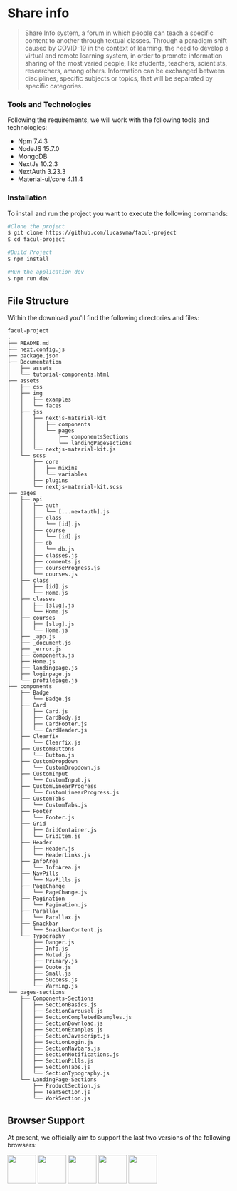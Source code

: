 # Share info

>Share Info system, a forum in which people can teach a specific content to another through textual
> classes. Through a paradigm shift caused by COVID-19 in the context of learning, the need to
> develop a  virtual and remote learning system, in order to promote information sharing of the
> most varied people, like students, teachers, scientists, researchers, among others. Information
> can be exchanged between disciplines, specific subjects or topics, that will be separated by
> specific categories.

### Tools and Technologies

Following the requirements, we will work with the following tools and technologies:
- Npm 7.4.3
- NodeJS 15.7.0
- MongoDB
- NextJs 10.2.3
- NextAuth 3.23.3
- Material-ui/core 4.11.4

### Installation
To install and run the project you want to execute the following commands:
```bash
#Clone the project
$ git clone https://github.com/lucasvma/facul-project
$ cd facul-project

#Build Project
$ npm install

#Run the application dev
$ npm run dev
```

## File Structure
Within the download you'll find the following directories and files:

```
facul-project
.
├── README.md
├── next.config.js
├── package.json
├── Documentation
│   ├── assets
│   └── tutorial-components.html
├── assets
│   ├── css
│   ├── img
│   │   ├── examples
│   │   └── faces
│   ├── jss
│   │   ├── nextjs-material-kit
│   │   │   ├── components
│   │   │   └── pages
│   │   │       ├── componentsSections
│   │   │       └── landingPageSections
│   │   └── nextjs-material-kit.js
│   └── scss
│       ├── core
│       │   ├── mixins
│       │   └── variables
│       ├── plugins
│       └── nextjs-material-kit.scss
├── pages
│   ├── api
│   │   ├── auth
│   │   │   └── [...nextauth].js
│   │   ├── class
│   │   │   └── [id].js
│   │   ├── course
│   │   │   └── [id].js
│   │   ├── db
│   │   │   └── db.js
│   │   ├── classes.js
│   │   ├── comments.js
│   │   ├── courseProgress.js
│   │   └── courses.js
│   ├── class
│   │   ├── [id].js
│   │   └── Home.js
│   ├── classes
│   │   ├── [slug].js
│   │   └── Home.js
│   ├── courses
│   │   ├── [slug].js
│   │   └── Home.js
│   ├── _app.js
│   ├── _document.js
│   ├── _error.js
│   ├── components.js
│   ├── Home.js
│   ├── landingpage.js
│   ├── loginpage.js
│   └── profilepage.js
├── components
│   ├── Badge
│   │   └── Badge.js
│   ├── Card
│   │   ├── Card.js
│   │   ├── CardBody.js
│   │   ├── CardFooter.js
│   │   └── CardHeader.js
│   ├── Clearfix
│   │   └── Clearfix.js
│   ├── CustomButtons
│   │   └── Button.js
│   ├── CustomDropdown
│   │   └── CustomDropdown.js
│   ├── CustomInput
│   │   └── CustomInput.js
│   ├── CustomLinearProgress
│   │   └── CustomLinearProgress.js
│   ├── CustomTabs
│   │   └── CustomTabs.js
│   ├── Footer
│   │   └── Footer.js
│   ├── Grid
│   │   ├── GridContainer.js
│   │   └── GridItem.js
│   ├── Header
│   │   ├── Header.js
│   │   └── HeaderLinks.js
│   ├── InfoArea
│   │   └── InfoArea.js
│   ├── NavPills
│   │   └── NavPills.js
│   ├── PageChange
│   │   └── PageChange.js
│   ├── Pagination
│   │   └── Pagination.js
│   ├── Parallax
│   │   └── Parallax.js
│   ├── Snackbar
│   │   └── SnackbarContent.js
│   └── Typography
│       ├── Danger.js
│       ├── Info.js
│       ├── Muted.js
│       ├── Primary.js
│       ├── Quote.js
│       ├── Small.js
│       ├── Success.js
│       └── Warning.js
└── pages-sections
    ├── Components-Sections
    │   ├── SectionBasics.js
    │   ├── SectionCarousel.js
    │   ├── SectionCompletedExamples.js
    │   ├── SectionDownload.js
    │   ├── SectionExamples.js
    │   ├── SectionJavascript.js
    │   ├── SectionLogin.js
    │   ├── SectionNavbars.js
    │   ├── SectionNotifications.js
    │   ├── SectionPills.js
    │   ├── SectionTabs.js
    │   └── SectionTypography.js
    └── LandingPage-Sections
        ├── ProductSection.js
        ├── TeamSection.js
        └── WorkSection.js
```


## Browser Support

At present, we officially aim to support the last two versions of the following browsers:

<img src="https://github.com/creativetimofficial/public-assets/blob/master/logos/chrome-logo.png?raw=true" width="64" height="64"> <img src="https://raw.githubusercontent.com/creativetimofficial/public-assets/master/logos/firefox-logo.png" width="64" height="64"> <img src="https://raw.githubusercontent.com/creativetimofficial/public-assets/master/logos/edge-logo.png" width="64" height="64"> <img src="https://raw.githubusercontent.com/creativetimofficial/public-assets/master/logos/safari-logo.png" width="64" height="64"> <img src="https://raw.githubusercontent.com/creativetimofficial/public-assets/master/logos/opera-logo.png" width="64" height="64">
